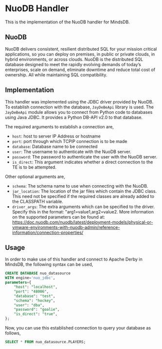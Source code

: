 # NuoDB Handler

This is the implementation of the NuoDB handler for MindsDB.

## NuoDB

NuoDB delivers consistent, resilient distributed SQL for your mission critical applications, so you can deploy on premises, in public or private clouds, in hybrid environments, or across clouds.
NuoDB is the distributed SQL database designed to meet the rapidly evolving demands of today’s enterprises, scale on demand, eliminate downtime and reduce total cost of ownership. All while maintaining SQL compatibility.

## Implementation

This handler was implemented using the JDBC driver provided by NuoDB. To establish connection with the database, `JayDeBeApi` library is used. The `JayDeBeApi` module allows you to connect from Python code to databases using Java JDBC. It provides a Python DB-API v2.0 to that database.

The required arguments to establish a connection are,

* `host`: host to server IP Address or hostname
* `port`: port through which TCPIP connection is to be made
* `database`: Database name to be connected
* `user`: The username to authenticate with the NuoDB server.
* `password`: The password to authenticate the user with the NuoDB server.
* `is_direct`: This argument indicates whether a direct connection to the TE is to be attempted. 

Other optional arguments are, 
* `schema`: The schema name to use when connecting with the NuoDB.
* `jar_location`: The location of the jar files which contain the JDBC class. This need not be specified if the required classes are already added to the CLASSPATH variable.
* `driver_args`: The extra arguments which can be specified to the driver. Specify this in the format: "arg1=value1,arg2=value2. 
More information on the supported parameters can be found at: https://doc.nuodb.com/nuodb/latest/deployment-models/physical-or-vmware-environments-with-nuodb-admin/reference-information/connection-properties/


## Usage

In order to make use of this handler and connect to Apache Derby in MindsDB, the following syntax can be used,

```sql
CREATE DATABASE nuo_datasource
WITH engine='nuo_jdbc',
parameters={
    "host": "localhost",
    "port": "48006",
    "database": "test",
    "schema": "hockey",
    "user": "dba",
    "password": "goalie",
    "is_direct": "true",
};
```

Now, you can use this established connection to query your database as follows,

```sql
SELECT * FROM nuo_datasource.PLAYERS;
```
